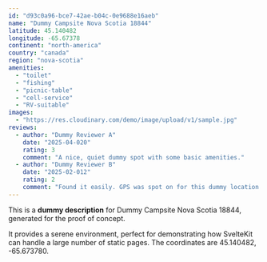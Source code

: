 ```yaml
---
id: "d93c0a96-bce7-42ae-b04c-0e9688e16aeb"
name: "Dummy Campsite Nova Scotia 18844"
latitude: 45.140482
longitude: -65.67378
continent: "north-america"
country: "canada"
region: "nova-scotia"
amenities:
  - "toilet"
  - "fishing"
  - "picnic-table"
  - "cell-service"
  - "RV-suitable"
images:
  - "https://res.cloudinary.com/demo/image/upload/v1/sample.jpg"
reviews:
  - author: "Dummy Reviewer A"
    date: "2025-04-020"
    rating: 3
    comment: "A nice, quiet dummy spot with some basic amenities."
  - author: "Dummy Reviewer B"
    date: "2025-02-012"
    rating: 2
    comment: "Found it easily. GPS was spot on for this dummy location."
---
```


This is a **dummy description** for Dummy Campsite Nova Scotia 18844, generated for the proof of concept.

It provides a serene environment, perfect for demonstrating how SvelteKit can handle a large number of static pages. The coordinates are 45.140482, -65.673780.
